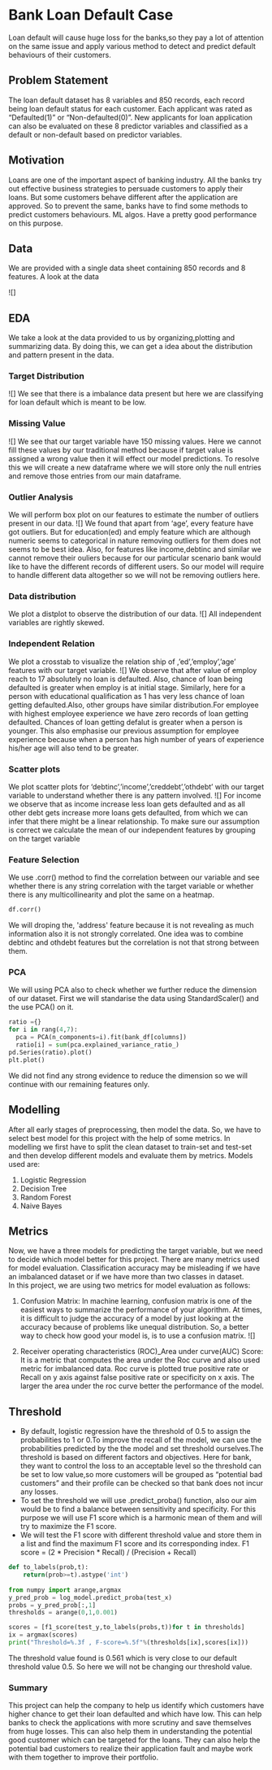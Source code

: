 # Bank Loan Default Case
Loan default will cause huge loss for the banks,so they pay a lot of attention on the same 
issue and apply various method to detect and predict default behaviours of their customers.

## Problem Statement
The loan default dataset has 8 variables and 850 records, each record being loan default status for each customer. Each applicant was rated as “Defaulted(1)” or “Non-defaulted(0)”. New applicants for loan application can also be evaluated on these 8 predictor variables and classified as a default or non-default based on predictor variables.

## Motivation
Loans are one of the important aspect of banking industry. All the banks try out effective business strategies to persuade customers to apply their loans. But some customers behave different after the application are approved. So to prevent the same, banks have to find some methods to predict customers behaviours. ML algos. Have a pretty good performance on this purpose.

## Data
We are provided with a single data sheet containing 850 records and 8 features.
A look at the data

![]

## EDA
We take a look at the data provided to us by organizing,plotting and summarizing data. By doing this, we can get a idea about the distribution and pattern present in the data.

### Target Distribution
![]
We see that there is a imbalance data present but here we are classifying for loan default which is meant to be low.

### Missing Value
![]
 We see that our target variable have 150 missing values. Here we cannot fill these values by our traditional method because if target value is assigned a wrong value then it will effect our model predictions.
To resolve this we will create a new dataframe where we will store only the null entries and remove those entries from our main dataframe.

### Outlier Analysis
We will perform box plot on our features to estimate the number of outliers present in our data.
![]
We found that apart from ‘age’, every feature have got outliers. But for education(ed) and emply feature which are although numeric seems to categorical in nature removing outliers for them does not seems to be best idea.
Also, for features like income,debtinc and similar we cannot remove their ouliers because for our particular scenario bank would like to have the different records of different users. So our model will require to handle different data altogether so we will not be removing outliers here.

### Data distribution
We plot a distplot to observe the distribution of our data.
![]
All independent variables are rightly skewed.

### Independent Relation
We plot a crosstab to visualize the relation ship of ,’ed’,’employ’,’age’ features with our target variable.
![]
We observe that  after value of employ reach to 17 absolutely no loan is defaulted. Also, chance of loan being defaulted is greater when employ is at initial stage.
Similarly, here for a person with educational qualification as 1 has very less chance of loan getting defaulted.Also, other groups have similar distribution.For employee with highest employee experience we have zero records of loan getting defaulted.
Chances of loan getting defalut is greater when a person is younger. This also emphasise our previous assumption for employee experience because when a person has high number of years of experience his/her age will also tend to be greater.

### Scatter plots
We plot scatter plots for ‘debtinc’,’income’,’creddebt’,’othdebt’ with our target variable to understand whether there is any pattern involved.
![]
For income we observe that as income increase less loan gets defaulted and as all other debt gets increase more loans gets defaulted, from which we can infer that there might be a linear relationship.
To make sure our assumption is correct we calculate the mean of our independent features by grouping on the target variable


### Feature Selection
 We use .corr() method to find the correlation between our variable and see whether there is any string correlation with the target variable or whether there is any multicollinearity and plot the same on a heatmap.
 ```python
 df.corr()
 ```
 We will droping the, 'address' feature because it is not revealing as much information also it is not strongly correlated.
One idea was to combine debtinc and othdebt features but the correlation is not that strong between them.


### PCA
We will using PCA also to check whether we further reduce the dimension of our dataset. First we will standarise the data using StandardScaler() and the use PCA() on it.
```python
ratio ={}
for i in rang(4,7):
  pca = PCA(n_components=i).fit(bank_df[columns])
  ratio[i] = sum(pca.explained_variance_ratio_)
pd.Series(ratio).plot()
plt.plot()
```
We did not find any strong evidence to reduce the dimension so we will continue with our remaining features only.
 
## Modelling
After all early stages of preprocessing, then model the data. So, we have to select best model for this project with the help of some metrics.
In modelling we first have to split the clean dataset to train-set and test-set and then develop different models and evaluate them by metrics.
Models used are:
1) Logistic Regression
2) Decision Tree
3) Random Forest
4) Naive Bayes

## Metrics
Now, we have a three models for predicting the target variable, but we need to decide which model better for this project. There are many metrics used for model evaluation. Classification accuracy may be misleading if we have an imbalanced dataset or if we have more than two classes in dataset.  
In this project, we are using two metrics for model evaluation as follows:
1)	Confusion Matrix:
In machine learning, confusion matrix is one of the easiest ways to summarize the performance of your algorithm. At times, it is difficult to judge the accuracy of a model by just looking at the accuracy because of problems like unequal distribution. So, a better way to check how good your model is, is to use a confusion matrix.
![]

2)	Receiver operating characteristics (ROC)_Area under curve(AUC) Score:
It is a metric that computes the area under the Roc curve and also used metric for imbalanced data. Roc curve is plotted true positive rate or Recall on y axis against false  positive rate or specificity on x axis. The larger the area under the roc curve better the performance of the model.

## Threshold
* By default, logistic regression have the threshold of 0.5 to assign the probabilities to 1 or 0.To improve the recall of the model, we can use the probabilities predicted by the the model and set threshold ourselves.The threshold is based on different factors and objectives. Here for bank, they want to control the loss to an acceptable level so the threshold can be set to low value,so more customers will be grouped as “potential bad customers” and their profile can be checked so that bank does not incur any losses.
* To set the threshold we will use .predict_proba() function, also our aim would be to find a balance between sensitivity and specificity. For this purpose we will use F1 score which is a harmonic mean of them and will try to maximize the F1 score.
* We will test the F1 score with different threshold value and store them in a list and find the maximum F1 score and its corresponding index.
F1 score = (2 * Precision * Recall) / (Precision + Recall)

```python
def to_labels(prob,t):
    return(prob>=t).astype('int')
    
from numpy import arange,argmax
y_pred_prob = log_model.predict_proba(test_x)
probs = y_pred_prob[:,1]
thresholds = arange(0,1,0.001)

scores = [f1_score(test_y,to_labels(probs,t))for t in thresholds]
ix = argmax(scores)
print("Threshold=%.3f , F-score=%.5f"%(thresholds[ix],scores[ix]))
```

The threshold value found is 0.561 which is very close to our default threshold value 0.5. So here we will not be changing our threshold value.

### Summary
This project can help the company to help us identify which customers have higher chance to get their loan defaulted and which have low.
This can help banks to check the applications with more scrutiny and save themselves from huge losses. This can also help them in understanding the potential good customer which can be targeted for the loans.
They can also help the potential bad customers to realize their application fault and maybe work with them together to improve their portfolio.
